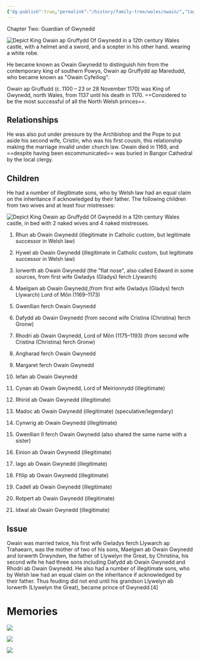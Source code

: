 ```yaml
---
{"dg-publish":true,"permalink":"/history/family-tree/wales/owain/","tags":["timeline","gwynedd"]}
---
```


<span
	  class='ob-timelines' 
	  data-img = 'https://i.imgur.com/DI3DgZ7.jpeg'>
	  Chapter Two: Guardian of Gwynedd 
</span>

![Depict King Owain ap Gruffydd Of Gwynedd in a 12th century Wales castle, with a helmet and a sword, and a scepter in his other hand. wearing a white robe.](https://i.imgur.com/DI3DgZ7.jpeg)


He became known as Owain Gwynedd to distinguish him from the contemporary king of southern Powys, Owain ap Gruffydd ap Maredudd, who became known as "Owain Cyfeiliog".

Owain ap Gruffudd (c. 1100 – 23 or 28 November 1170) was King of Gwynedd, north Wales, from 1137 until his death in 1170.  ==Considered to be the most successful of all the North Welsh princes==.   

## Relationships

He was also put under pressure by the Archbishop and the Pope to put aside his second wife, Cristin, who was his first cousin, this relationship making the marriage invalid under church law.  Owain died in 1169, and ==despite having been excommunicated== was buried in Bangor Cathedral by the local clergy. 

## Children

He had a number of illegitimate sons, who by Welsh law had an equal claim on the inheritance if acknowledged by their father.  The following children from two wives and at least four mistresses:

![Depict King Owain ap Gruffydd Of Gwynedd in a 12th century Wales castle, in bed with 2 naked wives and 4 naked mistresses.](https://i.imgur.com/aRr6MaM.jpeg)


1. Rhun ab Owain Gwynedd (illegitimate in Catholic custom, but legitimate successor in Welsh law)
2. Hywel ab Owain Gwynedd (illegitimate in Catholic custom, but legitimate successor in Welsh law)
3. Iorwerth ab Owain Gwynedd (the "flat nose", also called Edward in some sources, from first wife Gwladys (Gladys) ferch Llywarch)
4. Maelgwn ab Owain Gwynedd,(from first wife Gwladys (Gladys) ferch Llywarch) Lord of Môn (1169–1173)
5. Gwenllian ferch Owain Gwynedd

6. Dafydd ab Owain Gwynedd (from second wife Cristina (Christina) ferch Gronw)
7. Rhodri ab Owain Gwynedd, Lord of Môn (1175–1193) (from second wife Cristina (Christina) ferch Gronw)
8. Angharad ferch Owain Gwynedd
9. Margaret ferch Owain Gwynedd
10. Iefan ab Owain Gwynedd

11. Cynan ab Owain Gwynedd, Lord of Meirionnydd (illegitimate)
12. Rhirid ab Owain Gwynedd (illegitimate)
13. Madoc ab Owain Gwynedd (illegitimate) (speculative/legendary)
14. Cynwrig ab Owain Gwynedd (illegitimate)
15. Gwenllian II ferch Owain Gwynedd (also shared the same name with a sister)
16. Einion ab Owain Gwynedd (illegitimate)
17. Iago ab Owain Gwynedd (illegitimate)
18. Ffilip ab Owain Gwynedd (illegitimate)
19. Cadell ab Owain Gwynedd (illegitimate)
20. Rotpert ab Owain Gwynedd (illegitimate)
21. Idwal ab Owain Gwynedd (illegitimate)

## Issue
Owain was married twice, his first wife Gwladys ferch Llywarch ap Trahaearn, was the mother of two of his sons, Maelgwn ab Owain Gwynedd and Iorwerth Drwyndwn, the father of Llywelyn the Great, by Christina, his second wife he had three sons including Dafydd ab Owain Gwynedd and Rhodri ab Owain Gwynedd. He also had a number of illegitimate sons, who by Welsh law had an equal claim on the inheritance if acknowledged by their father. Thus feuding did not end until his grandson Llywelyn ab Iorwerth (Llywelyn the Great), became prince of Gwynedd.[4]

# Memories

![](https://sg30p0.familysearch.org/service/records/storage/dascloud/patron/v2/TH-7761-132095-66305-24/thumbMobile.jpg?ctx=ArtCtxPublic&session=p0-il7YLF2tGr_.JSxCdPcpQj6)

![](https://sg30p0.familysearch.org/service/records/storage/dascloud/patron/v2/TH-904-99549-213-25/thumbMobile.jpg?ctx=ArtCtxPublic&session=p0-il7YLF2tGr_.JSxCdPcpQj6)

![](https://sg30p0.familysearch.org/service/records/storage/dascloud/patron/v2/TH-904-59139-656-6/thumbMobile.jpg?ctx=ArtCtxPublic&session=p0-il7YLF2tGr_.JSxCdPcpQj6)